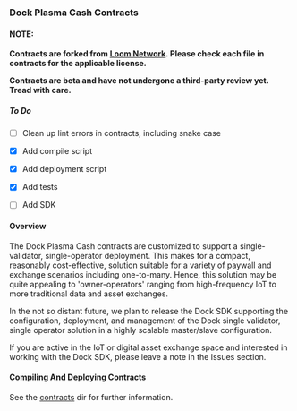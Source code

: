 ### Dock Plasma Cash Contracts  

#### NOTE:   
**Contracts are forked from [Loom Network](https://github.com/loomnetwork/plasma-cash). Please check each file in contracts for the applicable license.**  

**Contracts are beta and have not undergone a third-party review yet. Tread with care.**  

##### To Do  
- [ ] Clean up lint errors in contracts, including snake case
- [x] Add compile script    
- [x] Add deployment script  
- [x] Add tests  
- [ ] Add SDK


#### Overview  
The Dock Plasma Cash contracts are customized to support a single-validator, single-operator deployment. This makes for a compact, reasonably cost-effective, solution suitable for a variety of paywall and exchange scenarios including one-to-many. Hence, this solution may be quite appealing to 'owner-operators' ranging from high-frequency IoT to more traditional data and asset exchanges.  

In the not so distant future, we plan to release the Dock SDK supporting the configuration, deployment, and management of the Dock single validator, single operator solution in a highly scalable master/slave configuration.  

If you are active in the IoT or digital asset exchange space and interested in working with the Dock SDK, please leave a note in the Issues section.  


#### Compiling And Deploying Contracts  

See the [contracts](https://github.com/getdock/plasma-cash-contracts/tree/master/contracts) dir for further information.  

